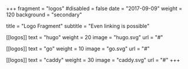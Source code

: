 +++
fragment = "logos"
#disabled = false
date = "2017-09-09"
weight = 120
background = "secondary"

title = "Logo Fragment"
subtitle = "Even linking is possible"

[[logos]]
  text = "hugo"
  weight = 20
  image = "hugo.svg"
  url = "#"

[[logos]]
  text = "go"
  weight = 10
  image = "go.svg"
  url = "#"

[[logos]]
  text = "caddy"
  weight = 30
  image = "caddy.svg"
  url = "#"
+++
